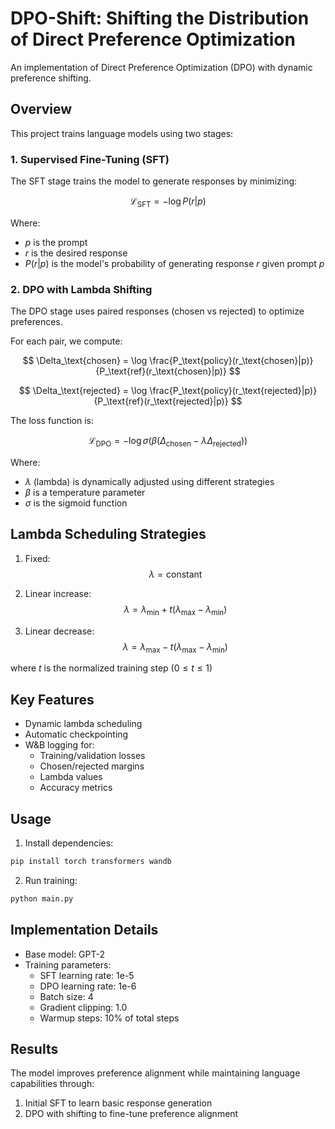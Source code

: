 # DPO-Shift: Shifting the Distribution of Direct Preference Optimization

An implementation of Direct Preference Optimization (DPO) with dynamic preference shifting.

## Overview

This project trains language models using two stages:

### 1. Supervised Fine-Tuning (SFT)

The SFT stage trains the model to generate responses by minimizing:

$$ \mathcal{L}_\text{SFT} = -\log P(r|p) $$

Where:
- $p$ is the prompt
- $r$ is the desired response
- $P(r|p)$ is the model's probability of generating response $r$ given prompt $p$

### 2. DPO with Lambda Shifting

The DPO stage uses paired responses (chosen vs rejected) to optimize preferences.

For each pair, we compute:

$$ \Delta_\text{chosen} = \log \frac{P_\text{policy}(r_\text{chosen}|p)}{P_\text{ref}(r_\text{chosen}|p)} $$

$$ \Delta_\text{rejected} = \log \frac{P_\text{policy}(r_\text{rejected}|p)}{P_\text{ref}(r_\text{rejected}|p)} $$

The loss function is:

$$ \mathcal{L}_\text{DPO} = -\log \sigma(\beta(\Delta_\text{chosen} - \lambda \Delta_\text{rejected})) $$

Where:
- $\lambda$ (lambda) is dynamically adjusted using different strategies
- $\beta$ is a temperature parameter
- $\sigma$ is the sigmoid function

## Lambda Scheduling Strategies

1. Fixed:
   $$ \lambda = \text{constant} $$

2. Linear increase:
   $$ \lambda = \lambda_\text{min} + t(\lambda_\text{max} - \lambda_\text{min}) $$

3. Linear decrease:
   $$ \lambda = \lambda_\text{max} - t(\lambda_\text{max} - \lambda_\text{min}) $$

where $t$ is the normalized training step $(0 \leq t \leq 1)$

## Key Features

- Dynamic lambda scheduling
- Automatic checkpointing
- W&B logging for:
  - Training/validation losses
  - Chosen/rejected margins
  - Lambda values
  - Accuracy metrics

## Usage

1. Install dependencies:
```bash
pip install torch transformers wandb
```

2. Run training:
```bash
python main.py
```

## Implementation Details

- Base model: GPT-2
- Training parameters:
  - SFT learning rate: 1e-5
  - DPO learning rate: 1e-6
  - Batch size: 4
  - Gradient clipping: 1.0
  - Warmup steps: 10% of total steps

## Results

The model improves preference alignment while maintaining language capabilities through:
1. Initial SFT to learn basic response generation
2. DPO with shifting to fine-tune preference alignment
